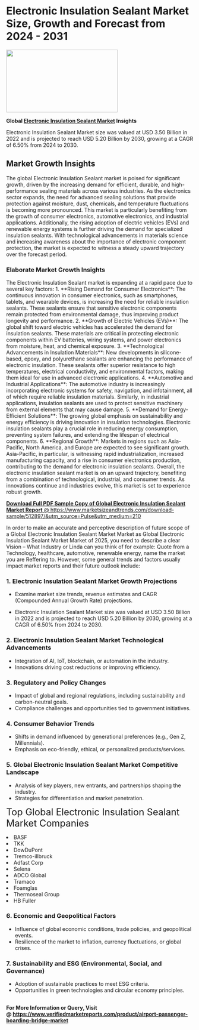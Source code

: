 <H1>Electronic Insulation Sealant Market Size, Growth and Forecast from 2024 - 2031</H1><img class="aligncenter size-medium wp-image-584254" src="https://thirdeyenews.in/wp-content/uploads/2024/09/Global-Market-Research-300x168.jpeg" alt="" width="300" height="168" /><p><strong>Global&nbsp;<a href="https://www.marketsizeandtrends.com/download-sample/512897/&amp;utm_source=Pulse&amp;utm_medium=210">Electronic Insulation Sealant Market</a> Insights</strong></p><p>Electronic Insulation Sealant Market size was valued at USD 3.50 Billion in 2022 and is projected to reach USD 5.20 Billion by 2030, growing at a CAGR of 6.50% from 2024 to 2030.</p><p><h2>Market Growth Insights</h2> The global Electronic Insulation Sealant market is poised for significant growth, driven by the increasing demand for efficient, durable, and high-performance sealing materials across various industries. As the electronics sector expands, the need for advanced sealing solutions that provide protection against moisture, dust, chemicals, and temperature fluctuations is becoming more pronounced. This market is particularly benefiting from the growth of consumer electronics, automotive electronics, and industrial applications. Additionally, the rising adoption of electric vehicles (EVs) and renewable energy systems is further driving the demand for specialized insulation sealants. With technological advancements in materials science and increasing awareness about the importance of electronic component protection, the market is expected to witness a steady upward trajectory over the forecast period. <a href="#"></a> <h3>Elaborate Market Growth Insights</h3> The Electronic Insulation Sealant market is expanding at a rapid pace due to several key factors: 1. **Rising Demand for Consumer Electronics**: The continuous innovation in consumer electronics, such as smartphones, tablets, and wearable devices, is increasing the need for reliable insulation sealants. These sealants ensure that sensitive electronic components remain protected from environmental damage, thus improving product longevity and performance. 2. **Growth of Electric Vehicles (EVs)**: The global shift toward electric vehicles has accelerated the demand for insulation sealants. These materials are critical in protecting electronic components within EV batteries, wiring systems, and power electronics from moisture, heat, and chemical exposure. 3. **Technological Advancements in Insulation Materials**: New developments in silicone-based, epoxy, and polyurethane sealants are enhancing the performance of electronic insulation. These sealants offer superior resistance to high temperatures, electrical conductivity, and environmental factors, making them ideal for use in advanced electronic applications. 4. **Automotive and Industrial Applications**: The automotive industry is increasingly incorporating electronic systems for safety, navigation, and infotainment, all of which require reliable insulation materials. Similarly, in industrial applications, insulation sealants are used to protect sensitive machinery from external elements that may cause damage. 5. **Demand for Energy-Efficient Solutions**: The growing global emphasis on sustainability and energy efficiency is driving innovation in insulation technologies. Electronic insulation sealants play a crucial role in reducing energy consumption, preventing system failures, and extending the lifespan of electrical components. 6. **Regional Growth**: Markets in regions such as Asia-Pacific, North America, and Europe are expected to see significant growth. Asia-Pacific, in particular, is witnessing rapid industrialization, increased manufacturing capacity, and a rise in consumer electronics production, contributing to the demand for electronic insulation sealants. Overall, the electronic insulation sealant market is on an upward trajectory, benefiting from a combination of technological, industrial, and consumer trends. As innovations continue and industries evolve, this market is set to experience robust growth. <a href="#"></p><p><span class=""><strong>Download Full PDF Sample Copy of Global Electronic Insulation Sealant Market Report</strong> @ <a href="https://www.marketsizeandtrends.com/download-sample/512897/&amp;utm_source=Pulse&amp;utm_medium=210" target="_blank">https://www.marketsizeandtrends.com/download-sample/512897/&amp;utm_source=Pulse&amp;utm_medium=210</a></span></p><p>In order to make an accurate and perceptive description of future scope of a Global&nbsp;Electronic Insulation Sealant Market Market as Global&nbsp;Electronic Insulation Sealant Market Market of 2025, you need to describe a clear Vision &ndash; What Industry or Linda can you think of for example: Quote from a Technology, healthcare, automotive, renewable energy, name the market you are Reffering to. However, some general trends and factors usually impact market reports and their future outlook include:</p><h3>1.&nbsp;<strong>Electronic Insulation Sealant Market Growth Projections</strong></h3><ul><li>Examine market size trends, revenue estimates and CAGR (Compounded Annual Growth Rate) projections.</li><li><p>Electronic Insulation Sealant Market size was valued at USD 3.50 Billion in 2022 and is projected to reach USD 5.20 Billion by 2030, growing at a CAGR of 6.50% from 2024 to 2030.</p></li></ul><h3>2.&nbsp;<strong>Electronic Insulation Sealant Market Technological Advancements</strong></h3><ul><li>Integration of AI, IoT, blockchain, or automation in the industry.</li><li>Innovations driving cost reductions or improving efficiency.</li></ul><h3>3.&nbsp;<strong>Regulatory and Policy Changes</strong></h3><ul><li>Impact of global and regional regulations, including sustainability and carbon-neutral goals.</li><li>Compliance challenges and opportunities tied to government initiatives.</li></ul><h3>4.&nbsp;<strong>Consumer Behavior Trends</strong></h3><ul><li>Shifts in demand influenced by generational preferences (e.g., Gen Z, Millennials).</li><li>Emphasis on eco-friendly, ethical, or personalized products/services.</li></ul><h3>5.&nbsp;<strong>Global Electronic Insulation Sealant Market Competitive Landscape</strong></h3><ul><li>Analysis of key players, new entrants, and partnerships shaping the industry.</li><li>Strategies for differentiation and market penetration.</li></ul><p data-pm-slice="1 1 []"><span style="color: inherit; font-family: inherit; font-size: 25px;">Top Global Electronic Insulation Sealant Market Companies</span></p><div class="" data-test-id=""><p><li>BASF</li><li> TKK</li><li> DowDuPont</li><li> Tremco-illbruck</li><li> Adfast Corp</li><li> Selena</li><li> ADCO Global</li><li> Tramaco</li><li> Foamglas</li><li> Thermoseal Group</li><li> HB Fuller</li></p></div><h3>6.&nbsp;<strong>Economic and Geopolitical Factors</strong></h3><ul><li>Influence of global economic conditions, trade policies, and geopolitical events.</li><li>Resilience of the market to inflation, currency fluctuations, or global crises.</li></ul><h3>7.&nbsp;<strong>Sustainability and ESG (Environmental, Social, and Governance)</strong></h3><ul><li>Adoption of sustainable practices to meet ESG criteria.</li><li>Opportunities in green technologies and circular economy principles.</li></ul><h2><strong style="font-size: 14px;">For More Information or Query, Visit @&nbsp;</strong><a style="background-color: #ffffff; font-size: 14px;" href="https://www.marketsizeandtrends.com/report/electronic-insulation-sealant-market/" target="_blank">https://www.verifiedmarketreports.com/product/airport-passenger-boarding-bridge-market</a></h2>
